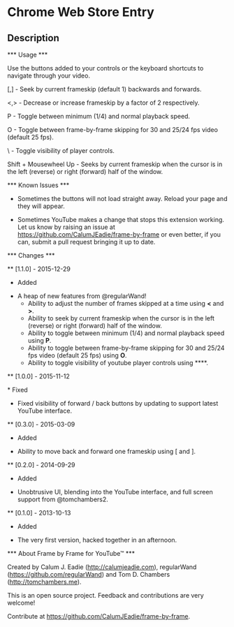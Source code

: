 Chrome Web Store Entry
======================

Description
-----------

*** Usage ***

Use the buttons added to your controls or the keyboard shortcuts to navigate through your video.

[,] - Seek by current frameskip (default 1) backwards and forwards.

<,> - Decrease or increase frameskip by a factor of 2 respectively.

P - Toggle between minimum (1/4) and normal playback speed.

O - Toggle between frame-by-frame skipping for 30 and 25/24 fps video (default 25 fps).

\ - Toggle visibility of player controls.

Shift + Mousewheel Up - Seeks by current frameskip when the cursor is in the left (reverse) or right (forward) half of the window.

*** Known Issues ***

- Sometimes the buttons will not load straight away. Reload your page and they will appear.

- Sometimes YouTube makes a change that stops this extension working. Let us know by raising an issue at https://github.com/CalumJEadie/frame-by-frame or even better, if you can, submit a pull request bringing it up to date.

*** Changes ***

** [1.1.0] - 2015-12-29

* Added

- A heap of new features from @regularWand!
    - Ability to adjust the number of frames skipped at a time using **<** and **>**.
    - Ability to seek by current frameskip when the cursor is in the left (reverse) or right (forward) half of the window.
    - Ability to toggle between minimum (1/4) and normal playback speed using **P**.
    - Ability to toggle between frame-by-frame skipping for 30 and 25/24 fps video (default 25 fps) using **O**.
    - Ability to toggle visibility of youtube player controls using **\**.

** [1.0.0] - 2015-11-12

* Fixed

- Fixed visibility of forward / back buttons by updating to support latest YouTube interface.

** [0.3.0] - 2015-03-09

* Added

- Ability to move back and forward one frameskip using [ and ].

** [0.2.0] - 2014-09-29

* Added

- Unobtrusive UI, blending into the YouTube interface, and full screen support from @tomchambers2.

** [0.1.0] - 2013-10-13

* Added

- The very first version, hacked together in an afternoon.

*** About Frame by Frame for YouTube™ ***

Created by Calum J. Eadie (http://calumjeadie.com), regularWand (https://github.com/regularWand) and Tom D. Chambers (http://tomchambers.me).

This is an open source project. Feedback and contributions are very welcome!

Contribute at https://github.com/CalumJEadie/frame-by-frame.